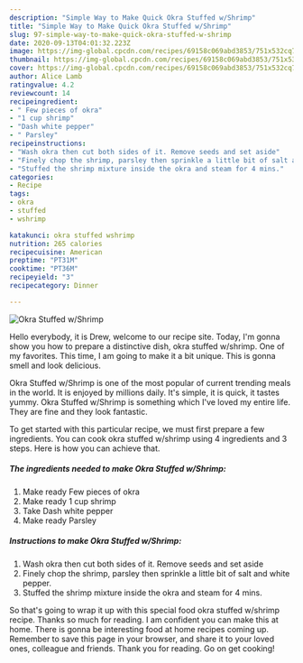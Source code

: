 ```yaml
---
description: "Simple Way to Make Quick Okra Stuffed w/Shrimp"
title: "Simple Way to Make Quick Okra Stuffed w/Shrimp"
slug: 97-simple-way-to-make-quick-okra-stuffed-w-shrimp
date: 2020-09-13T04:01:32.223Z
image: https://img-global.cpcdn.com/recipes/69158c069abd3853/751x532cq70/okra-stuffed-wshrimp-recipe-main-photo.jpg
thumbnail: https://img-global.cpcdn.com/recipes/69158c069abd3853/751x532cq70/okra-stuffed-wshrimp-recipe-main-photo.jpg
cover: https://img-global.cpcdn.com/recipes/69158c069abd3853/751x532cq70/okra-stuffed-wshrimp-recipe-main-photo.jpg
author: Alice Lamb
ratingvalue: 4.2
reviewcount: 14
recipeingredient:
- " Few pieces of okra"
- "1 cup shrimp"
- "Dash white pepper"
- " Parsley"
recipeinstructions:
- "Wash okra then cut both sides of it. Remove seeds and set aside"
- "Finely chop the shrimp, parsley then sprinkle a little bit of salt and white pepper."
- "Stuffed the shrimp mixture inside the okra and steam for 4 mins."
categories:
- Recipe
tags:
- okra
- stuffed
- wshrimp

katakunci: okra stuffed wshrimp 
nutrition: 265 calories
recipecuisine: American
preptime: "PT31M"
cooktime: "PT36M"
recipeyield: "3"
recipecategory: Dinner

---
```



![Okra Stuffed w/Shrimp](https://img-global.cpcdn.com/recipes/69158c069abd3853/751x532cq70/okra-stuffed-wshrimp-recipe-main-photo.jpg)

Hello everybody, it is Drew, welcome to our recipe site. Today, I'm gonna show you how to prepare a distinctive dish, okra stuffed w/shrimp. One of my favorites. This time, I am going to make it a bit unique. This is gonna smell and look delicious.

Okra Stuffed w/Shrimp is one of the most popular of current trending meals in the world. It is enjoyed by millions daily. It's simple, it is quick, it tastes yummy. Okra Stuffed w/Shrimp is something which I've loved my entire life. They are fine and they look fantastic.




To get started with this particular recipe, we must first prepare a few ingredients. You can cook okra stuffed w/shrimp using 4 ingredients and 3 steps. Here is how you can achieve that.

<!--inarticleads1-->

##### The ingredients needed to make Okra Stuffed w/Shrimp:

1. Make ready  Few pieces of okra
1. Make ready 1 cup shrimp
1. Take Dash white pepper
1. Make ready  Parsley




<!--inarticleads2-->

##### Instructions to make Okra Stuffed w/Shrimp:

1. Wash okra then cut both sides of it. Remove seeds and set aside
1. Finely chop the shrimp, parsley then sprinkle a little bit of salt and white pepper.
1. Stuffed the shrimp mixture inside the okra and steam for 4 mins.




So that's going to wrap it up with this special food okra stuffed w/shrimp recipe. Thanks so much for reading. I am confident you can make this at home. There is gonna be interesting food at home recipes coming up. Remember to save this page in your browser, and share it to your loved ones, colleague and friends. Thank you for reading. Go on get cooking!

